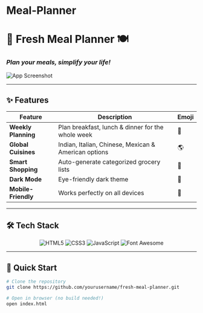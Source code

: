 # Meal-Planner
# 🍏 Fresh Meal Planner 🍽️  
### _Plan your meals, simplify your life!_  

![App Screenshot](https://source.unsplash.com/1200x800/?meal-planner,food)  

---

## ✨ Features  

| Feature | Description | Emoji |
|---------|-------------|-------|
| **Weekly Planning** | Plan breakfast, lunch & dinner for the whole week | 📅 |
| **Global Cuisines** | Indian, Italian, Chinese, Mexican & American options | 🌎 |
| **Smart Shopping** | Auto-generate categorized grocery lists | 🛒 |
| **Dark Mode** | Eye-friendly dark theme | 🌙 |
| **Mobile-Friendly** | Works perfectly on all devices | 📱 |

---

## 🛠️ Tech Stack  

<div align="center">

![HTML5](https://img.shields.io/badge/HTML5-E34F26?style=for-the-badge&logo=html5&logoColor=white)
![CSS3](https://img.shields.io/badge/CSS3-1572B6?style=for-the-badge&logo=css3&logoColor=white)
![JavaScript](https://img.shields.io/badge/JavaScript-F7DF1E?style=for-the-badge&logo=javascript&logoColor=black)
![Font Awesome](https://img.shields.io/badge/Font_Awesome-528DD7?style=for-the-badge&logo=font-awesome&logoColor=white)

</div>

---

## 🚀 Quick Start  

```bash
# Clone the repository
git clone https://github.com/yourusername/fresh-meal-planner.git

# Open in browser (no build needed!)
open index.html
